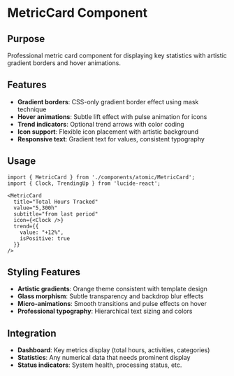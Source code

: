 # MetricCard Component

## Purpose
Professional metric card component for displaying key statistics with artistic gradient borders and hover animations.

## Features
- **Gradient borders**: CSS-only gradient border effect using mask technique
- **Hover animations**: Subtle lift effect with pulse animation for icons
- **Trend indicators**: Optional trend arrows with color coding
- **Icon support**: Flexible icon placement with artistic background
- **Responsive text**: Gradient text for values, consistent typography

## Usage
```tsx
import { MetricCard } from './components/atomic/MetricCard';
import { Clock, TrendingUp } from 'lucide-react';

<MetricCard
  title="Total Hours Tracked"
  value="5,300h"
  subtitle="from last period"
  icon={<Clock />}
  trend={{
    value: "+12%",
    isPositive: true
  }}
/>
```

## Styling Features
- **Artistic gradients**: Orange theme consistent with template design
- **Glass morphism**: Subtle transparency and backdrop blur effects
- **Micro-animations**: Smooth transitions and pulse effects on hover
- **Professional typography**: Hierarchical text sizing and colors

## Integration
- **Dashboard**: Key metrics display (total hours, activities, categories)
- **Statistics**: Any numerical data that needs prominent display
- **Status indicators**: System health, processing status, etc.